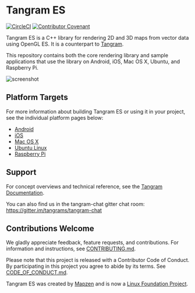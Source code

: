 Tangram ES
==========

[![CircleCI](https://circleci.com/gh/tangrams/tangram-es.svg?style=shield)](https://app.circleci.com/pipelines/github/tangrams/tangram-es)
[![Contributor Covenant](https://img.shields.io/badge/Contributor%20Covenant-v2.0%20adopted-ff69b4.svg)](CODE_OF_CONDUCT.md)

Tangram ES is a C++ library for rendering 2D and 3D maps from vector data using OpenGL ES. It is a counterpart to [Tangram](https://github.com/tangrams/tangram).

This repository contains both the core rendering library and sample applications that use the library on Android, iOS, Mac OS X, Ubuntu, and Raspberry Pi.

![screenshot](images/screenshot.png)

## Platform Targets

For more information about building Tangram ES or using it in your project, see the individual platform pages below:

- [Android](platforms/android)
- [iOS](platforms/ios)
- [Mac OS X](platforms/osx)
- [Ubuntu Linux](platforms/linux)
- [Raspberry Pi](platforms/rpi)

## Support

For concept overviews and technical reference, see the [Tangram Documentation](https://mapzen.com/documentation/tangram).

You can also find us in the tangram-chat gitter chat room: https://gitter.im/tangrams/tangram-chat

## Contributions Welcome

We gladly appreciate feedback, feature requests, and contributions. For information and instructions, see [CONTRIBUTING.md](CONTRIBUTING.md).

Please note that this project is released with a Contributor Code of Conduct. By participating in this project you agree to abide by its terms. See [CODE_OF_CONDUCT.md](CODE_OF_CONDUCT.md).

Tangram ES was created by [Mapzen](https://www.mapzen.com/) and is now a [Linux Foundation Project](https://www.linuxfoundation.org/press-release/2019/01/mapzen-open-source-data-and-software-for-real-time-mapping-applications-to-become-a-linux-foundation-project/).
